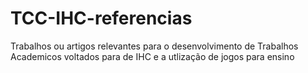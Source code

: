# TCC-IHC-referencias
Trabalhos ou artigos relevantes para o desenvolvimento de Trabalhos Academicos voltados para de IHC e a utlização de jogos para ensino
